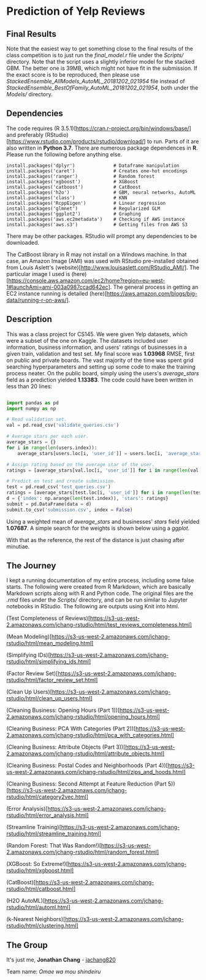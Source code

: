 # Prediction of Yelp Reviews

## Final Results

Note that the easiest way to get something close to the final results of the class competition is to just run the *final_model.r* file under the *Scripts/* directory. Note that the script uses a slightly inferior model for the stacked GBM. The better one is 39MB, which might not have fit in the submission. If the exact score is to be reproduced, then please use *StackedEnsemble_AllModels_AutoML_20181202_021954* file instead of *StackedEnsemble_BestOfFamily_AutoML_20181202_021954*, both under the *Models/* directory.

## Dependencies

The code requires (R 3.5.1)[https://cran.r-project.org/bin/windows/base/] and preferably (RStudio)[https://www.rstudio.com/products/rstudio/download/] to run. Parts of it are also written in **Python 3.7**. There are numerous package dependences in **R**. Please run the following before anything else.

```{r}
install.packages('dplyr')              # Dataframe manipulation
install.packages('caret')              # Creates one-hot encodings
install.packages('ranger')             # Random forest 
install.packages('xgboost')            # XGBoost
install.packages('catboost')           # CatBoost
install.packages('h2o')                # GBM, neural networks, AutoML
install.packages('class')              # KNN
install.packages('RcppEigen')          # Linear regression
install.packages('glmnet')             # Regularized GLM
install.packages('ggplot2')            # Graphing
install.packages('aws.ec2metadata')    # Checking if AWS instance
install.packages('aws.s3')             # Getting files from AWS S3
```

There may be other packages. RStudio will prompt any dependencies to be downloaded.

The CatBoost library in R may not install on a Windows machine. In that case, an Amazon Image (AMI) was used with RStudio pre-installed obtained from Louis Aslett's (website)[http://www.louisaslett.com/RStudio_AMI/]. The particular image I used is (here)[https://console.aws.amazon.com/ec2/home?region=eu-west-1#launchAmi=ami-003a0987ccad642ec]. The general process in getting an EC2 instance running is detailed (here)[https://aws.amazon.com/blogs/big-data/running-r-on-aws/].

## Description

This was a class project for CS145. We were given Yelp datasets, which were a subset of the one on Kaggle. The datasets included user information, business information, and users' ratings of businesses in a given train, validation and test set. My final score was **1.03968** RMSE, first on public and private boards. The vast majority of the time was spent grid searching hyperparameters and setting up some code to make the training process neater. On the public board, simply using the users's *average_stars* field as a prediction yielded **1.13383**. The code could have been written in less than 20 lines:

```python

import pandas as pd
import numpy as np

# Read validation set.
val = pd.read_csv('validate_queries.csv')

# Average stars per each user.
average_stars = {}
for i in range(len(users.index)):
	average_stars[users.loc[i, 'user_id']] = users.loc[i, 'average_stars']

# Assign rating based on the average star of the user.
ratings = [average_stars[val.loc[i, 'user_id']] for i in range(len(val.index))]

# Predict on test and create submission.
test = pd.read_csv('test_queries.csv')
ratings = [average_stars[test.loc[i, 'user_id']] for i in range(len(test.index))]
d = {'index': np.arange(len(test.index)), 'stars': ratings}
submit = pd.DataFrame(data = d)
submit.to_csv('submission.csv', index = False)

```
Using a weighted mean of *average_stars* and businesses' *stars* field yielded **1.07687**. A simple search for the weights is shown below using a *ggplot*.

[logo]: https://s3-us-west-2.amazonaws.com/jchang-rstudio/html/weighted.png "Weighted Mean"

With that as the reference, the rest of the distance is just chasing after minutiae. 

## The Journey

I kept a running documentation of my entire process, including some false starts. The following were created from R Markdown, which are basically Markdown scripts along with R and Python code. The original files are the *.rmd* files under the *Scripts/* directory, and can be run similar to Jupyter notebooks in RStudio. The following are outputs using Knit into html.

(Test Completeness of Reviews)[https://s3-us-west-2.amazonaws.com/jchang-rstudio/html/test_reviews_completeness.html]

(Mean Modeling)[https://s3-us-west-2.amazonaws.com/jchang-rstudio/html/mean_modeling.html]

(Simplifying IDs)[https://s3-us-west-2.amazonaws.com/jchang-rstudio/html/simplifying_ids.html]

(Factor Review Set)[https://s3-us-west-2.amazonaws.com/jchang-rstudio/html/factor_review_set.html]

(Clean Up Users)[https://s3-us-west-2.amazonaws.com/jchang-rstudio/html/clean_up_users.html]

(Cleaning Business: Opening Hours (Part 1))[https://s3-us-west-2.amazonaws.com/jchang-rstudio/html/opening_hours.html]

(Cleaning Business: PCA With Categories (Part 2))[https://s3-us-west-2.amazonaws.com/jchang-rstudio/html/pca_with_categories.html]

(Cleaning Business: Attribute Objects (Part 3))[https://s3-us-west-2.amazonaws.com/jchang-rstudio/html/attribute_objects.html]

(Cleaning Business: Postal Codes and Neighborhoods (Part 4))[https://s3-us-west-2.amazonaws.com/jchang-rstudio/html/zips_and_hoods.html]

(Cleaning Business: Second Attempt at Feature Reduction (Part 5))[https://s3-us-west-2.amazonaws.com/jchang-rstudio/html/category2vec.html]

(Error Analysis)[https://s3-us-west-2.amazonaws.com/jchang-rstudio/html/error_analysis.html]

(Streamline Training)[https://s3-us-west-2.amazonaws.com/jchang-rstudio/html/streamline_training.html]

(Random Forest: That Was Random!)[https://s3-us-west-2.amazonaws.com/jchang-rstudio/html/random_forest.html]

(XGBoost: So Extreme!)[https://s3-us-west-2.amazonaws.com/jchang-rstudio/html/xgboost.html]

(CatBoost)[https://s3-us-west-2.amazonaws.com/jchang-rstudio/html/catboost.html]

(H2O AutoML)[https://s3-us-west-2.amazonaws.com/jchang-rstudio/html/automl.html]

(k-Nearest Neighbors)[https://s3-us-west-2.amazonaws.com/jchang-rstudio/html/clustering.html]


## The Group

It's just me, 
**Jonathan Chang** - [jachang820](https://github.com/jachang820)

Team name: *Omae wa mou shindeiru*

